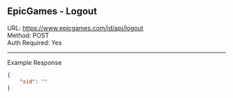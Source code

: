 ## EpicGames - Logout

URL: https://www.epicgames.com/id/api/logout \
Method: POST \
Auth Required: Yes

---

Example Response

```json
{
    "sid": ""
}
```